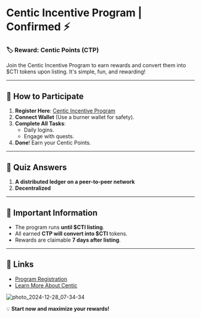 # Centic Incentive Program | Confirmed ⚡️

### 🏷 Reward: **Centic Points (CTP)**  
Join the Centic Incentive Program to earn rewards and convert them into $CTI tokens upon listing. It's simple, fun, and rewarding!

---

## 🚀 How to Participate
1. **Register Here**: [Centic Incentive Program](https://centic.io/quests/daily?refferalCode=eJwFwYEBABAMA7CXqszmHNO5wfkSvIauptCYKpYH15bdLKqTx2E5QQ98_YILYg==)  
2. **Connect Wallet** (Use a burner wallet for safety).  
3. **Complete All Tasks**:
   - Daily logins.
   - Engage with quests.
4. **Done**! Earn your Centic Points.

---

## 📝 Quiz Answers  
1. **A distributed ledger on a peer-to-peer network**  
2. **Decentralized**

---

## 📌 Important Information
- The program runs **until $CTI listing**.  
- All earned **CTP will convert into $CTI** tokens.  
- Rewards are claimable **7 days after listing**.  

---

## 🔗 Links  
- [Program Registration](https://centic.io/quests/daily?refferalCode=eJwFwYEBABAMA7CXqszmHNO5wfkSvIauptCYKpYH15bdLKqTx2E5QQ98_YILYg==)  
- [Learn More About Centic](https://centic.io/quests/daily?refferalCode=eJwFwYEBABAMA7CXqszmHNO5wfkSvIauptCYKpYH15bdLKqTx2E5QQ98_YILYg==)

![photo_2024-12-28_07-34-34](https://github.com/user-attachments/assets/b7a5e387-4a63-455a-9c5e-31c98e8a9d10)

💡 **Start now and maximize your rewards!**
